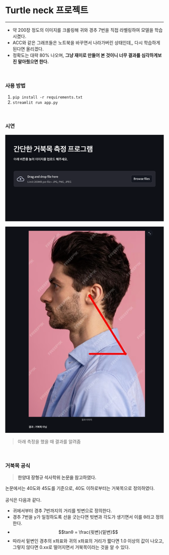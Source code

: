 # Turtle neck 프로젝트 
*** 
- 약 200장 정도의 이미지를 크롤링해 귀와 경추 7번을 직접 라벨링하여 모델을 학습시켰다.  
- ACC와 같은 그래프들은 노트북을 바꾸면서 나라가버린 상태인데,, 다시 학습하게 된다면 올리겠다.  
- 정확도는 대략 80% 나오며, **그냥 재미로 만들어 본 것이니 너무 결과를 심각하게보진 말아줬으면 한다.**

<br>

### 사용 방법 
1. `pip install -r requirements.txt`   
2. `streamlit run app.py`

<br>

### 시연
![img.png](img.png)

![img_1.png](img_1.png)  

> 아래 측정을 했을 때 결과를 알려줌 

<br>

### 거북목 공식 
>**한양대 장형규 석사학위 논문을 참고하였다.**
   
논문에서는 40도와 45도를 기준으로, 40도 이하로부터는 거북목으로 정의하였다.  
<br>
공식은 다음과 같다.
- 귀에서부터 경추 7번까지의 거리를 빗변으로 정의한다.
- 경추 7번을 y가 일정하도록 선을 긋는다면 빗변과 각도가 생기면서 이를 θ라고 정의한다.
- $$tanθ = \frac{윗변}{밑변}$$ 
- 따라서 밑변인 경추의 x좌표와 귀의 x좌표의 거리가 짧다면 1.0 이상의 값이 나오고, 그렇지 않다면 0.xx로 떨어지면서 거북목이라는 것을 알 수 있다.
